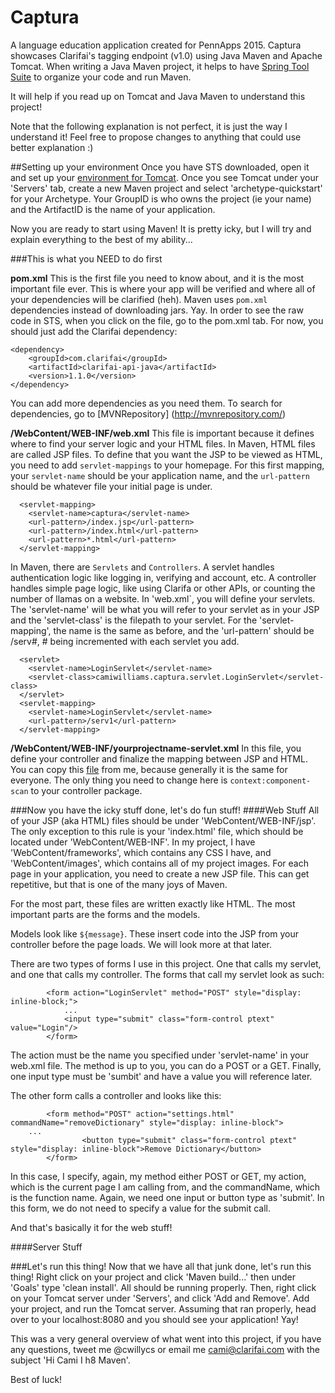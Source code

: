 # Captura
A language education application created for PennApps 2015. Captura showcases Clarifai's tagging endpoint (v1.0) using Java Maven and Apache Tomcat. When writing a Java Maven project, it helps to have [Spring Tool Suite](https://spring.io/tools/sts/all) to organize your code and run Maven.

It will help if you read up on Tomcat and Java Maven to understand this project!

Note that the following explanation is not perfect, it is just the way I understand it! Feel free to propose changes to anything that could use better explanation :)

##Setting up your environment
Once you have STS downloaded, open it and set up your [environment for Tomcat](http://crunchify.com/step-by-step-guide-to-setup-and-install-apache-tomcat-server-in-eclipse-development-environment-ide/). Once you see Tomcat under your 'Servers' tab, create a new Maven project and select 'archetype-quickstart' for your Archetype. Your GroupID is who owns the project (ie your name) and the ArtifactID is the name of your application.

Now you are ready to start using Maven! It is pretty icky, but I will try and explain everything to the best of my ability...

###This is what you NEED to do first

__pom.xml__ This is the first file you need to know about, and it is the most important file ever. This is where your app will be verified and where all of your dependencies will be clarified (heh). Maven uses `pom.xml` dependencies instead of downloading jars. Yay. In order to see the raw code in STS, when you click on the file, go to the pom.xml tab. For now, you should just add the Clarifai dependency:
```
<dependency>
 	<groupId>com.clarifai</groupId>
 	<artifactId>clarifai-api-java</artifactId>
 	<version>1.1.0</version>
</dependency>
```
You can add more dependencies as you need them. To search for dependencies, go to [MVNRepository] (http://mvnrepository.com/)

__/WebContent/WEB-INF/web.xml__ This file is important because it defines where to find your server logic and your HTML files. In Maven, HTML files are called JSP files. To define that you want the JSP to be viewed as HTML, you need to add `servlet-mappings` to your homepage. For this first mapping, your `servlet-name` should be your application name, and the `url-pattern` should be whatever file your initial page is under.
```
  <servlet-mapping>
    <servlet-name>captura</servlet-name>
    <url-pattern>/index.jsp</url-pattern>
    <url-pattern>/index.html</url-pattern>
    <url-pattern>*.html</url-pattern>
  </servlet-mapping>
```
In Maven, there are `Servlets` and `Controllers`. A servlet handles authentication logic like logging in, verifying and account, etc. A controller handles simple page logic, like using Clarifa or other APIs, or counting the number of llamas on a website. In 'web.xml`, you will define your servlets. The 'servlet-name' will be what you will refer to your servlet as in your JSP and the 'servlet-class' is the filepath to your servlet. For the 'servlet-mapping', the name is the same as before, and the 'url-pattern' should be /serv#, # being incremented with each servlet you add.
```
  <servlet>
    <servlet-name>LoginServlet</servlet-name>
    <servlet-class>camiwilliams.captura.servlet.LoginServlet</servlet-class>
  </servlet>
  <servlet-mapping>
    <servlet-name>LoginServlet</servlet-name>
    <url-pattern>/serv1</url-pattern>
  </servlet-mapping>
```
__/WebContent/WEB-INF/yourprojectname-servlet.xml__ In this file, you define your controller and finalize the mapping between JSP and HTML. You can copy this [file](https://github.com/CamiWilliams/captura/blob/master/captura/WebContent/WEB-INF/captura-servlet.xml) from me, because generally it is the same for everyone. The only thing you need to change here is `context:component-scan` to your controller package.

###Now you have the icky stuff done, let's do fun stuff!
####Web Stuff
All of your JSP (aka HTML) files should be under 'WebContent/WEB-INF/jsp'. The only exception to this rule is your 'index.html' file, which should be located under 'WebContent/WEB-INF'. In my project, I have 'WebContent/frameworks', which contains any CSS I have, and 'WebContent/images', which contains all of my project images. For each page in your application, you need to create a new JSP file. This can get repetitive, but that is one of the many joys of Maven.

For the most part, these files are written exactly like HTML. The most important parts are the forms and the models. 

Models look like `${message}`. These insert code into the JSP from your controller before the page loads. We will look more at that later.

There are two types of forms I use in this project. One that calls my servlet, and one that calls my controller. The forms that call my servlet look as such:
```
		<form action="LoginServlet" method="POST" style="display: inline-block;">
			...
			<input type="submit" class="form-control ptext" value="Login"/>
		</form>
```
The action must be the name you specified under 'servlet-name' in your web.xml file. The method is up to you, you can do a POST or a GET. Finally, one input type must be 'sumbit' and have a value you will reference later.

The other form calls a controller and looks like this:
```
		<form method="POST" action="settings.html" commandName="removeDictionary" style="display: inline-block">
    ...
				<button type="submit" class="form-control ptext" style="display: inline-block">Remove Dictionary</button>
		</form>	
```
In this case, I specify, again, my method either POST or GET, my action, which is the current page I am calling from, and the commandName, which is the function name. Again, we need one input or button type as 'submit'. In this form, we do not need to specify a value for the submit call.

And that's basically it for the web stuff!

####Server Stuff


###Let's run this thing!
Now that we have all that junk done, let's run this thing! Right click on your project and click 'Maven build...' then under 'Goals' type 'clean install'. All should be running properly. Then, right click on your Tomcat server under 'Servers', and click 'Add and Remove'. Add your project, and run the Tomcat server. Assuming that ran properly, head over to your localhost:8080 and you should see your application! Yay!

This was a very general overview of what went into this project, if you have any questions, tweet me @cwillycs or email me cami@clarifai.com with the subject 'Hi Cami I h8 Maven'.

Best of luck!
